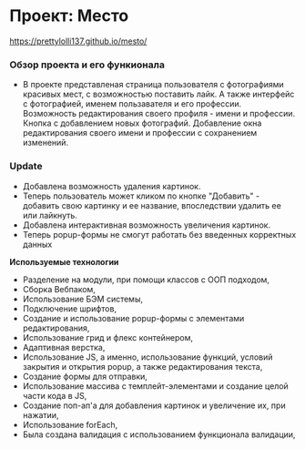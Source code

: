 # Проект: Место
https://prettylolli137.github.io/mesto/
### Обзор проекта и его функионала

* В проекте представленая страница пользователя с фотографиями красивых мест, с возможностью поставить лайк.
А также интерфейс с фотографией, именем пользавателя и его профессии. Возможность редактирования своего профиля - имени и профессии.
Кнопка с добавлением новых фотографий. Добавление окна редактирования своего имени и профессии с сохранением изменений.

### Update

* Добавлена возможность удаления картинок.
* Теперь пользователь может кликом по кнопке "Добавить" - добавить свою картинку и ее название, впоследствии удалить ее или лайкнуть.
* Добавлена интерактивная возможность увеличения картинок.
* Теперь popup-формы не смогут работать без введенных корректных данных


**Используемые технологии**

* Разделение на модули, при помощи классов с ООП подходом,
* Cборка Вебпаком,
* Использование БЭМ системы,
* Подключение шрифтов,
* Создание и использование popup-формы с элементами редактирования,
* Использование грид и флекс контейнером,
* Адаптивная верстка,
* Использование JS, а именно, использование функций, условий закрытия и открытия popup, а также редактирования текста,
* Создание формы для отправки,
* Использование массива с темплейт-элементами и создание целой части кода в JS, 
* Создание поп-ап'а для добавления картинок и увеличение их, при нажатии,
* Использование forEach,
* Была создана валидация с использованием функционала валидации,


